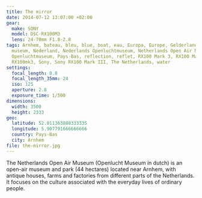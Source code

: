 ```yaml
---
title: The mirror
date: 2014-07-12 13:07:00 +02:00
gear:
  make: SONY
  model: DSC-RX100M3
  lens: 24-70mm F1.8-2.8
tags: Arnhem, bateau, bleu, blue, boat, eau, Europa, Europe, Gelderland, musée,
  museum, Nederland, Nederlands Openluchtmuseum, Netherlands Open Air Museum,
  Openluchtmuseum, Pays-Bas, reflection, reflet, RX100 Mark 3, RX100 Mark III,
  RX100mk3, Sony, Sony RX100 Mark III, The Netherlands, water
settings:
  focal_length: 8.8
  focal_length_35mm: 24
  iso: 125
  aperture: 2.8
  exposure_time: 1/500
dimensions:
  width: 3500
  height: 2333
geo:
  latitude: 52.011363888333335
  longitude: 5.907791666666666
  country: Pays-Bas
  city: Arnhem
file: the-mirror.jpg
---
```


The Netherlands Open Air Museum (Openlucht Museum in dutch) is an open-air museum and park (44 hectares) located near Arnhem, with antique houses, farms and factories from different parts of the Netherlands. It focuses on the culture associated with the everyday lives of ordinary people.
